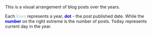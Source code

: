 This is a visual arrangement of blog posts over the years.

<p>
  Each
  <span style="color: #add8e6; font-weight:bold; ">lines</span>
  represents a year,  <span style="color: #0000EE; font-weight:bold; ">dot</span>
  -  the post published date.  While the <span style="color: #0000EE; font-weight:bold; ">number </span>
  on the right extreme is the number of posts. <tt> Today</tt>  represents current day in the year.
</p>







  <style>
    .tooltip {
      position: absolute;
      font-family: monospace;
      pointer-events: none;
      background: silver;
      color: black;
      /* width: 400px; */
      text-align: left;
      border-radius: 6px;
      padding: 5px 5px;
      left: 50%;
      margin-left: -60px;
      z-index: 1;
    }

    .tooltip::after {
      content: "";
      position: relative;
      top: 100%;
      /* left: 0; */
      margin-left: -5px;
      border-width: 8px;
      border-style: solid;
      border-color: transparent transparent transparent transparent;
    }
  </style>
  <body>
    <div class="canvas"></div>
    <script src="https://d3js.org/d3.v7.min.js"></script>
    <script src="http://labratrevenge.com/d3-tip/javascripts/d3.tip.v0.6.3.js"></script>
    <script src="index.js"></script>
  </body>

